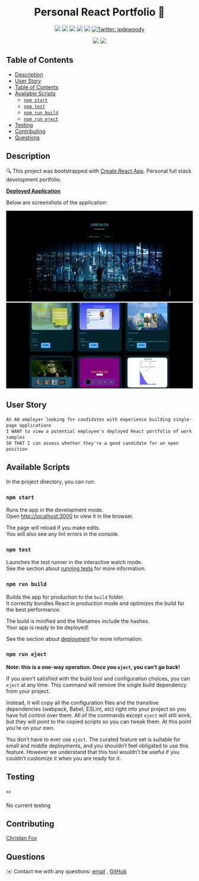 <h1 align="center"> Personal React Portfolio 👋</h1>
  
<p align="center">
    <img src="https://img.shields.io/github/repo-size/ChristanFox/
friendly-octo-pancake" />
    <img src="https://img.shields.io/github/languages/top/
friendly-octo-pancake"  />
    <img src="https://img.shields.io/github/issues/ChristanFox/
friendly-octo-pancake" />
    <img src="https://img.shields.io/github/last-commit/ChristanFox/
friendly-octo-pancake" >
    <a href="https://github.com/ChristanFox"><img src="https://img.shields.io/github/followers/ChristanFox?style=social" target="_blank" /></a>
    <a href="https://twitter.com/ChristanFox">
        <img alt="Twitter: jpdewoody" src="https://img.shields.io/twitter/follow/ChristanFox.svg?style=social" target="_blank" />
    </a>
</p>
  
<p align="center">
    <img src="https://img.shields.io/badge/javascript-yellow" />
    <img src="https://img.shields.io/badge/react-green" />
</p>

## Table of Contents

- [Description](#description)
- [User Story](#user-story)
- [Table of Contents](#table-of-contents)
- [Available Scripts](#available-scripts)
  - [`npm start`](#npm-start)
  - [`npm test`](#npm-test)
  - [`npm run build`](#npm-run-build)
  - [`npm run eject`](#npm-run-eject)
- [Testing](#testing)
- [Contributing](#contributing)
- [Questions](#questions)

## Description

🔍 This project was bootstrapped with [Create React App](https://github.com/facebook/create-react-app). Personal full stack development portfolio.

**[Deployed Application](https://ChristanFox.github.io/friendly-octo-pancake)**

Below are screenshots of the application:

![personal-react-portfolio](./src/assets/screenshot.png)
![personal-react-portfolio-projects](./src/assets/screenshot2.png)

## User Story

```
AS AN employer looking for candidates with experience building single-page applications
I WANT to view a potential employee's deployed React portfolio of work samples
SO THAT I can assess whether they're a good candidate for an open position
```

## Available Scripts

In the project directory, you can run:

### `npm start`

Runs the app in the development mode.<br />
Open [http://localhost:3000](http://localhost:3000) to view it in the browser.

The page will reload if you make edits.<br />
You will also see any lint errors in the console.

### `npm test`

Launches the test runner in the interactive watch mode.<br />
See the section about [running tests](https://facebook.github.io/create-react-app/docs/running-tests) for more information.

### `npm run build`

Builds the app for production to the `build` folder.<br />
It correctly bundles React in production mode and optimizes the build for the best performance.

The build is minified and the filenames include the hashes.<br />
Your app is ready to be deployed!

See the section about [deployment](https://facebook.github.io/create-react-app/docs/deployment) for more information.

### `npm run eject`

**Note: this is a one-way operation. Once you `eject`, you can’t go back!**

If you aren’t satisfied with the build tool and configuration choices, you can `eject` at any time. This command will remove the single build dependency from your project.

Instead, it will copy all the configuration files and the transitive dependencies (webpack, Babel, ESLint, etc) right into your project so you have full control over them. All of the commands except `eject` will still work, but they will point to the copied scripts so you can tweak them. At this point you’re on your own.

You don’t have to ever use `eject`. The curated feature set is suitable for small and middle deployments, and you shouldn’t feel obligated to use this feature. However we understand that this tool wouldn’t be useful if you couldn’t customize it when you are ready for it.

## Testing

✏️

No current testing

## Contributing

[Christan Fox](https://github.com/christanfox)

## Questions

✉️ Contact me with any questions: [email](mailto:christanfox@gmail.com) , [GitHub](https://github.com/christanfox)<br />
